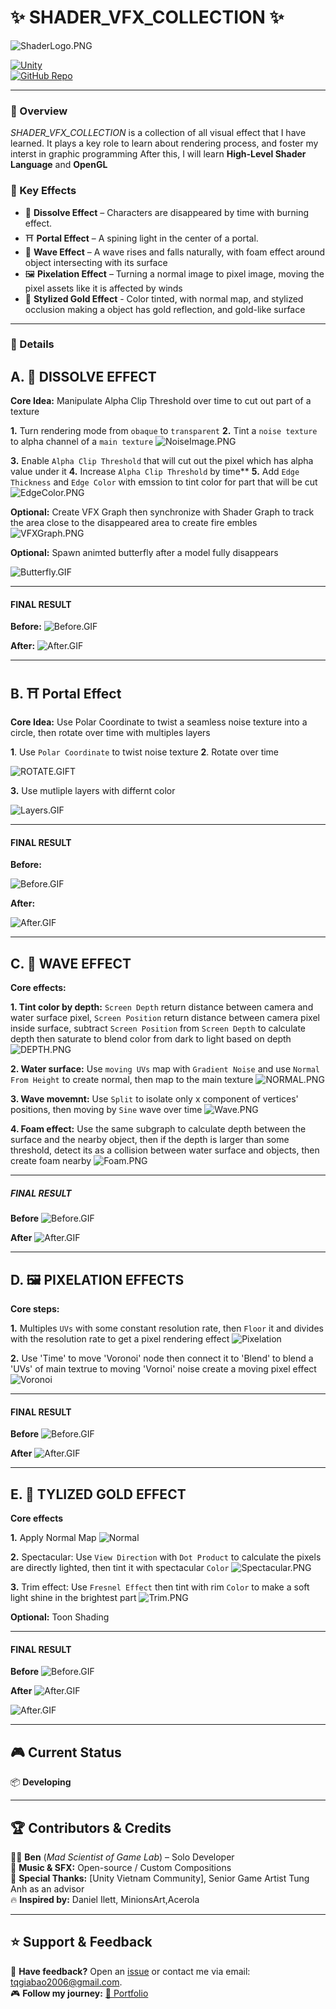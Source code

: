 # ✨ SHADER_VFX_COLLECTION ✨

![ShaderLogo.PNG](https://github.com/tqgiabao2006/Shader_VFX_Collection/raw/main/Readme/ShaderLogo.png)

[![Unity](https://img.shields.io/badge/Made_with-Unity-000?logo=unity&style=for-the-badge)](https://unity.com/)  
[![GitHub Repo](https://img.shields.io/badge/View_on-GitHub-blue?style=for-the-badge&logo=github)]()

---

### 🚀 Overview  
*SHADER_VFX_COLLECTION* is a collection of all visual effect that I have learned. It plays a key role to learn about rendering process, and foster my interst in graphic programming
After this, I will learn **High-Level Shader Language** and **OpenGL**

### 🎯 Key Effects
- 🙈 **Dissolve Effect** – Characters are disappeared by time with burning effect. 
- ⛩️ **Portal Effect** – A spining light in the center of a portal. 
- 🌊 **Wave Effect** – A wave rises and falls naturally, with foam effect around object intersecting with its surface
- 🖼️ **Pixelation Effect** – Turning a normal image to pixel image, moving the pixel assets like it is affected by winds
- 🥇 **Stylized Gold Effect** - Color tinted, with normal map, and stylized occlusion making a object has gold reflection, and gold-like surface
---

### 📌 Details

## A. 🙈 DISSOLVE EFFECT
**Core Idea:** Manipulate Alpha Clip Threshold over time to cut out part of a texture

**1.** Turn rendering mode from `obaque` to `transparent`
**2.** Tint a `noise texture` to alpha channel of a `main texture`
![NoiseImage.PNG](https://github.com/tqgiabao2006/Shader_VFX_Collection/raw/main/Readme/DIssolve_NoiseMap.png)


**3.** Enable `Alpha Clip Threshold` that will cut out the pixel which has alpha value under it
**4.** Increase `Alpha Clip Threshold` by time**
**5.** Add `Edge Thickness` and `Edge Color` with emssion to tint color for part that will be cut
![EdgeColor.PNG](https://github.com/tqgiabao2006/Shader_VFX_Collection/raw/main/Readme/DIssolve_Color_Alpha.png)

**Optional:** Create VFX Graph then synchronize with Shader Graph to track the area close to the disappeared area to create fire embles
![VFXGraph.PNG](https://github.com/tqgiabao2006/Shader_VFX_Collection/raw/main/Readme/Dissolve_VFX.png)


**Optional:** Spawn animted butterfly after a model fully disappears <br>


![Butterfly.GIF](https://github.com/tqgiabao2006/Shader_VFX_Collection/raw/main/Readme/DIssolve_Butterfly.gif)

---
#### FINAL RESULT

**Before:**
![Before.GIF](https://github.com/tqgiabao2006/Shader_VFX_Collection/raw/main/Readme/Dissolve_Before.gif)

**After:**
![After.GIF](https://github.com/tqgiabao2006/Shader_VFX_Collection/raw/main/Readme/Dissolve_After.gif)


---

## B. ⛩️ Portal Effect
**Core Idea:** Use Polar Coordinate to twist a seamless noise texture into a circle, then rotate over time with multiples layers

**1**. Use `Polar Coordinate` to twist noise texture
**2**. Rotate over time <br>

![ROTATE.GIFT](https://github.com/tqgiabao2006/Shader_VFX_Collection/raw/main/Readme/Portal_Porlar%20%2B%20Rotate.gif)

**3.** Use mutliple layers with differnt color <br>


![Layers.GIF](https://github.com/tqgiabao2006/Shader_VFX_Collection/raw/main/Readme/Portal_Layers.gif)

---
#### FINAL RESULT

**Before:** <br>

![Before.GIF](https://github.com/tqgiabao2006/Shader_VFX_Collection/raw/main/Readme/Portal_Before.gif)




**After:** <br>


![After.GIF](https://github.com/tqgiabao2006/Shader_VFX_Collection/raw/main/Readme/Portal_After.gif)


---

## C. 🌊 WAVE EFFECT
**Core effects:**

**1. Tint color by depth:** `Screen Depth` return distance between camera and water surface pixel, `Screen Position` return distance between camera pixel inside surface, 
subtract `Screen Position` from `Screen Depth` to calculate depth then saturate to blend color from dark to light based on depth
![DEPTH.PNG](https://github.com/tqgiabao2006/Shader_VFX_Collection/raw/main/Readme/Water_ColorDepth.png)

**2. Water surface:** Use `moving UVs` map with `Gradient Noise` and use `Normal From Height` to create normal, then map to the main texture
![NORMAL.PNG](https://github.com/tqgiabao2006/Shader_VFX_Collection/raw/main/Readme/Wave_refraction.gif)

**3. Wave movemnt:** Use `Split` to isolate only x component of vertices' positions, then moving by `Sine` wave over time 
![Wave.PNG](https://github.com/tqgiabao2006/Shader_VFX_Collection/main/main/Readme/Water_Wave.gif)

**4. Foam effect:** Use the same subgraph to calculate depth between the surface and the nearby object, then if the depth is larger than some threshold, detect its as a collision
between water surface and objects, then create foam nearby
![Foam.PNG](https://github.com/tqgiabao2006/Shader_VFX_Collection/raw/main/Readme/Water_Foam.gif)

---
##### FINAL RESULT

**Before**
![Before.GIF](https://github.com/tqgiabao2006/Shader_VFX_Collection/raw/main/Readme/Water_Before.gif)

**After**
![After.GIF](https://github.com/tqgiabao2006/Shader_VFX_Collection/raw/main/Readme/Water_After.gif)


---

## D. 🖼️ PIXELATION EFFECTS
**Core steps:**

**1.** Multiples `UVs` with some constant resolution rate, then `Floor` it and divides with the resolution rate to get a pixel rendering effect
![Pixelation](https://github.com/tqgiabao2006/Shader_VFX_Collection/raw/main/Readme/Pixelation.png)

**2.** Use 'Time' to move 'Voronoi' node then connect it to 'Blend' to blend a 'UVs' of main textrue to moving 'Vornoi' noise create a moving pixel effect
![Voronoi](https://github.com/tqgiabao2006/Shader_VFX_Collection/raw/main/Readme/Voronoi.gif)

---
#### FINAL RESULT

**Before**
![Before.GIF](https://github.com/tqgiabao2006/Shader_VFX_Collection/raw/main/Readme/Pixel_Before.gif)

**After**
![After.GIF](https://github.com/tqgiabao2006/Shader_VFX_Collection/raw/main/Readme/Pixel_After.gif)


---

## E. 🥇 TYLIZED GOLD EFFECT
**Core effects**

**1.** Apply Normal Map
![Normal](https://github.com/tqgiabao2006/Shader_VFX_Collection/raw/main/Readme/Normal.png)

**2.** Spectacular: Use `View Direction` with `Dot Product` to calculate the pixels are directly lighted, then tint it with spectacular `Color` 
![Spectacular.PNG](https://github.com/tqgiabao2006/Shader_VFX_Collection/raw/main/Readme/Spectacular.png)

**3.** Trim effect: Use `Fresnel Effect` then tint with rim `Color` to make a soft light shine in the brightest part
![Trim.PNG](https://github.com/tqgiabao2006/Shader_VFX_Collection/raw/main/Readme/Rim%20Effect.png)

**Optional:** Toon Shading

---
#### FINAL RESULT

**Before**
![Before.GIF](https://github.com/tqgiabao2006/Shader_VFX_Collection/raw/main/Readme/Gold_Before.gif)


**After**
![After.GIF](https://github.com/tqgiabao2006/Shader_VFX_Collection/raw/main/Readme/Gold_After%201.gif)

![After.GIF](https://github.com/tqgiabao2006/Shader_VFX_Collection/raw/main/Readme/Gold_After_2.gif)


---

## 🎮 Current Status  
📦 **Developing**

---



## 🏆 Contributors & Credits  
👨‍💻 **Ben** (*Mad Scientist of Game Lab*) – Solo Developer  
🎵 **Music & SFX:** Open-source / Custom Compositions  
📖 **Special Thanks:** [Unity Vietnam Community], Senior Game Artist Tung Anh as an advisor <br>
🔥 **Inspired by:** Daniel Ilett, MinionsArt,Acerola


---

## ⭐ Support & Feedback  
💬 **Have feedback?** Open an [issue](https://github.com/tqgiabao2006/blood-vein/issues) or contact me via email: tqgiabao2006@gmail.com.  
🎮 **Follow my journey:** [🔗 Portfolio](https://your-portfolio-link.com)  
